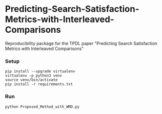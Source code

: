 # Predicting-Search-Satisfaction-Metrics-with-Interleaved-Comparisons
Reproducibility package for the TPDL paper "Predicting Search Satisfaction Metrics with Interleaved Comparisons"

### Setup

```
pip install --upgrade virtualenv
virtualenv -p python3 venv
source venv/bin/activate
pip install -r requirements.txt

```

### Run
```
python Proposed_Method_with_WMD.py
```

